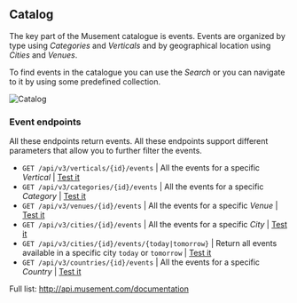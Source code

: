 ## Catalog

The key part of the Musement catalogue is events. Events are organized by type using _Categories_ and _Verticals_ and by geographical location using _Cities_ and _Venues_.

To find events in the catalogue you can use the _Search_ or you can navigate to it by using some predefined collection.

![Catalog](http://musement.s3.amazonaws.com/documentation_images/catalog.png)

### Event endpoints

All these endpoints return events. All these endpoints support different parameters that allow you to further filter the events.

* ```GET /api/v3/verticals/{id}/events``` | All the events for a specific _Vertical_  | [Test it](http://developers.musement.com/documentation#get--api-v3-verticals-{id}-events.{_format})
* ```GET /api/v3/categories/{id}/events``` | All the events for a specific _Category_ | [Test it](http://developers.musement.com/documentation#get--api-v3-categories-{id}-events.{_format})
* ```GET /api/v3/venues/{id}/events``` | All the events for a specific _Venue_ | [Test it](http://developers.musement.com/documentation#get--api-v3-venues-{id}-events.{_format})
* ```GET /api/v3/cities/{id}/events``` | All the events for a specific _City_ | [Test it](http://developers.musement.com/documentation#get--api-v3-cities-{id}-events.{_format})
* ```GET /api/v3/cities/{id}/events/{today|tomorrow}``` | Return all events available in a specific city `today` or `tomorrow` | [Test it](http://developers.musement.com/documentation#get--api-v3-cities-{id}-events-{happening}.{_format})
* ```GET /api/v3/countries/{id}/events``` | All the events for a specific _Country_ | [Test it](http://developers.musement.com/documentation#get--api-v3-countries-{id}-events.{_format})

Full list: http://api.musement.com/documentation
